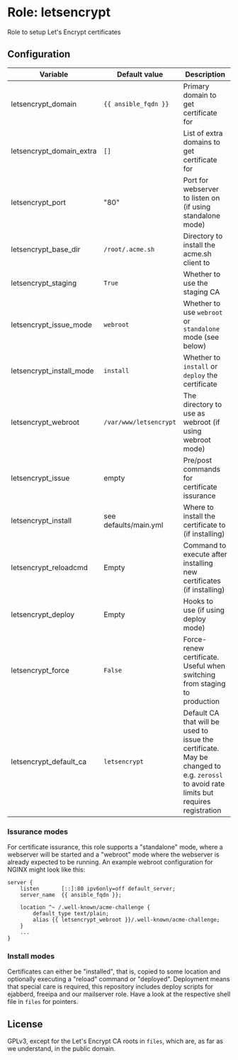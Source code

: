 # Role: letsencrypt

Role to setup Let's Encrypt certificates

## Configuration
|Variable|Default value|Description|
|--------|-------------|-----------|
|letsencrypt_domain|`{{ ansible_fqdn }}`|Primary domain to get certificate for|
|letsencrypt_domain_extra|`[]`|List of extra domains to get certificate for|
|letsencrypt_port|"80"|Port for webserver to listen on (if using standalone mode)|
|letsencrypt_base_dir|`/root/.acme.sh`|Directory to install the acme.sh client to|
|letsencrypt_staging|`True`|Whether to use the staging CA|
|letsencrypt_issue_mode|`webroot`| Whether to use `webroot` or `standalone` mode (see below)|
|letsencrypt_install_mode|`install`| Whether to `install` or `deploy` the certificate |
|letsencrypt_webroot|`/var/www/letsencrypt`|The directory to use as webroot (if using webroot mode)|
|letsencrypt_issue|empty|Pre/post commands for certificate issurance|
|letsencrypt_install|see defaults/main.yml|Where to install the certificate to (if installing)|
|letsencrypt_reloadcmd|Empty|Command to execute after installing new certificates (if installing)|
|letsencrypt_deploy|Empty|Hooks to use (if using deploy mode)|
|letsencrypt_force|`False`|Force-renew certificate. Useful when switching from staging to production|
|letsencrypt_default_ca|`letsencrypt`|Default CA that will be used to issue the certificate. May be changed to e.g. `zerossl` to avoid rate limits but requires registration|

### Issurance modes
For certificate issurance, this role supports a "standalone" mode, where a
webserver will be started and a "webroot" mode where the webserver is already
expected to be running. An example webroot configuration for NGINX might look
like this:
```
server {
    listen       [::]:80 ipv6only=off default_server;
    server_name  {{ ansible_fqdn }};

    location ^~ /.well-known/acme-challenge {
        default_type text/plain;
        alias {{ letsencrypt_webroot }}/.well-known/acme-challenge;
    }
    ...
}
```

### Install modes
Certificates can either be "installed", that is, copied to some location and
optionally executing a "reload" command or "deployed". Deployment means that
special care is required, this repository includes deploy scripts for
ejabberd, freeipa and our mailserver role. Have a look at the respective shell
file in `files` for pointers.

## License
GPLv3, except for the Let's Encrypt CA roots in `files`, which are, as far as
we understand, in the public domain.
